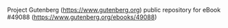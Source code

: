 Project Gutenberg (https://www.gutenberg.org) public repository for eBook #49088 (https://www.gutenberg.org/ebooks/49088)
